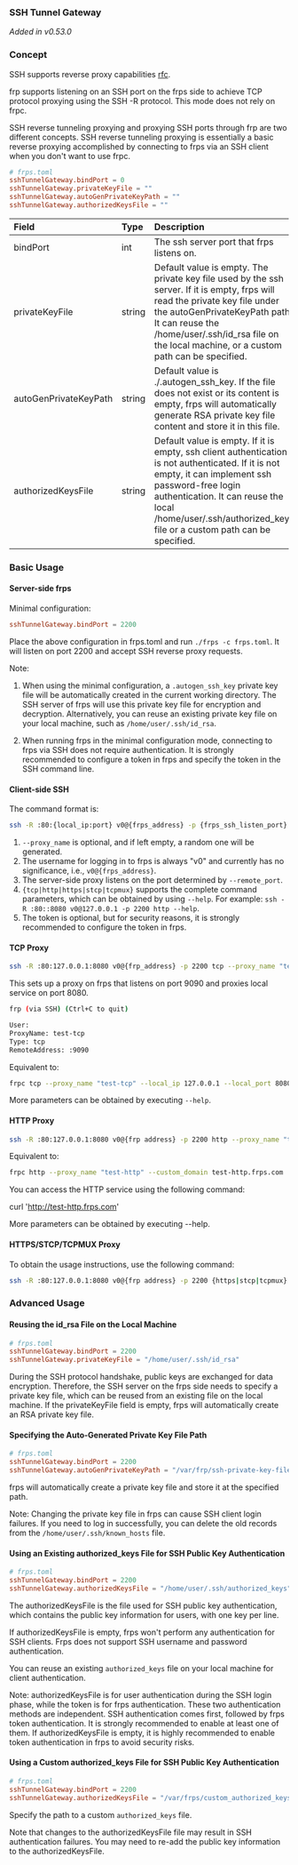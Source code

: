 ### SSH Tunnel Gateway

*Added in v0.53.0*

### Concept

SSH supports reverse proxy capabilities [rfc](https://www.rfc-editor.org/rfc/rfc4254#page-16).

frp supports listening on an SSH port on the frps side to achieve TCP protocol proxying using the SSH -R protocol. This mode does not rely on frpc.

SSH reverse tunneling proxying and proxying SSH ports through frp are two different concepts. SSH reverse tunneling proxying is essentially a basic reverse proxying accomplished by connecting to frps via an SSH client when you don't want to use frpc.

```toml
# frps.toml
sshTunnelGateway.bindPort = 0
sshTunnelGateway.privateKeyFile = ""
sshTunnelGateway.autoGenPrivateKeyPath = ""
sshTunnelGateway.authorizedKeysFile = ""
```

| Field | Type | Description | Required |
| :--- | :--- | :--- | :--- |
| bindPort| int | The ssh server port that frps listens on.| Yes |
| privateKeyFile | string | Default value is empty. The private key file used by the ssh server. If it is empty, frps will read the private key file under the autoGenPrivateKeyPath path. It can reuse the /home/user/.ssh/id_rsa file on the local machine, or a custom path can be specified.| No |
| autoGenPrivateKeyPath  | string |Default value is ./.autogen_ssh_key. If the file does not exist or its content is empty, frps will automatically generate RSA private key file content and store it in this file.|No|
| authorizedKeysFile  | string |Default value is empty. If it is empty, ssh client authentication is not authenticated. If it is not empty, it can implement ssh password-free login authentication. It can reuse the local /home/user/.ssh/authorized_keys file or a custom path can be specified.| No |

### Basic Usage

#### Server-side frps

Minimal configuration:

```toml
sshTunnelGateway.bindPort = 2200
```

Place the above configuration in frps.toml and run `./frps -c frps.toml`. It will listen on port 2200 and accept SSH reverse proxy requests.

Note:

1. When using the minimal configuration, a `.autogen_ssh_key` private key file will be automatically created in the current working directory. The SSH server of frps will use this private key file for encryption and decryption. Alternatively, you can reuse an existing private key file on your local machine, such as `/home/user/.ssh/id_rsa`.

2. When running frps in the minimal configuration mode, connecting to frps via SSH does not require authentication. It is strongly recommended to configure a token in frps and specify the token in the SSH command line.

#### Client-side SSH

The command format is:

```bash
ssh -R :80:{local_ip:port} v0@{frps_address} -p {frps_ssh_listen_port} {tcp|http|https|stcp|tcpmux} --remote_port {real_remote_port} --proxy_name {proxy_name} --token {frp_token}
```

1. `--proxy_name` is optional, and if left empty, a random one will be generated.
2. The username for logging in to frps is always "v0" and currently has no significance, i.e., `v0@{frps_address}`.
3. The server-side proxy listens on the port determined by `--remote_port`.
4. `{tcp|http|https|stcp|tcpmux}` supports the complete command parameters, which can be obtained by using `--help`. For example: `ssh -R :80::8080 v0@127.0.0.1 -p 2200 http --help`.
5. The token is optional, but for security reasons, it is strongly recommended to configure the token in frps.

#### TCP Proxy

```bash
ssh -R :80:127.0.0.1:8080 v0@{frp_address} -p 2200 tcp --proxy_name "test-tcp" --remote_port 9090
```

This sets up a proxy on frps that listens on port 9090 and proxies local service on port 8080.

```bash
frp (via SSH) (Ctrl+C to quit)

User:
ProxyName: test-tcp
Type: tcp
RemoteAddress: :9090
```

Equivalent to:

```bash
frpc tcp --proxy_name "test-tcp" --local_ip 127.0.0.1 --local_port 8080 --remote_port 9090
```

More parameters can be obtained by executing `--help`.

#### HTTP Proxy

```bash
ssh -R :80:127.0.0.1:8080 v0@{frp address} -p 2200 http --proxy_name "test-http"  --custom_domain test-http.frps.com
```

Equivalent to:
```bash
frpc http --proxy_name "test-http" --custom_domain test-http.frps.com
```

You can access the HTTP service using the following command:

curl 'http://test-http.frps.com'

More parameters can be obtained by executing --help.

#### HTTPS/STCP/TCPMUX Proxy

To obtain the usage instructions, use the following command:

```bash
ssh -R :80:127.0.0.1:8080 v0@{frp address} -p 2200 {https|stcp|tcpmux} --help
```

### Advanced Usage

#### Reusing the id_rsa File on the Local Machine

```toml
# frps.toml
sshTunnelGateway.bindPort = 2200
sshTunnelGateway.privateKeyFile = "/home/user/.ssh/id_rsa"
```

During the SSH protocol handshake, public keys are exchanged for data encryption. Therefore, the SSH server on the frps side needs to specify a private key file, which can be reused from an existing file on the local machine. If the privateKeyFile field is empty, frps will automatically create an RSA private key file.

#### Specifying the Auto-Generated Private Key File Path

```toml
# frps.toml
sshTunnelGateway.bindPort = 2200
sshTunnelGateway.autoGenPrivateKeyPath = "/var/frp/ssh-private-key-file"
```

frps will automatically create a private key file and store it at the specified path.

Note: Changing the private key file in frps can cause SSH client login failures. If you need to log in successfully, you can delete the old records from the `/home/user/.ssh/known_hosts` file.

#### Using an Existing authorized_keys File for SSH Public Key Authentication

```toml
# frps.toml
sshTunnelGateway.bindPort = 2200
sshTunnelGateway.authorizedKeysFile = "/home/user/.ssh/authorized_keys"
```

The authorizedKeysFile is the file used for SSH public key authentication, which contains the public key information for users, with one key per line.

If authorizedKeysFile is empty, frps won't perform any authentication for SSH clients. Frps does not support SSH username and password authentication.

You can reuse an existing `authorized_keys` file on your local machine for client authentication.

Note: authorizedKeysFile is for user authentication during the SSH login phase, while the token is for frps authentication. These two authentication methods are independent. SSH authentication comes first, followed by frps token authentication. It is strongly recommended to enable at least one of them. If authorizedKeysFile is empty, it is highly recommended to enable token authentication in frps to avoid security risks.

#### Using a Custom authorized_keys File for SSH Public Key Authentication

```toml
# frps.toml
sshTunnelGateway.bindPort = 2200
sshTunnelGateway.authorizedKeysFile = "/var/frps/custom_authorized_keys_file"
```

Specify the path to a custom `authorized_keys` file.

Note that changes to the authorizedKeysFile file may result in SSH authentication failures. You may need to re-add the public key information to the authorizedKeysFile.
